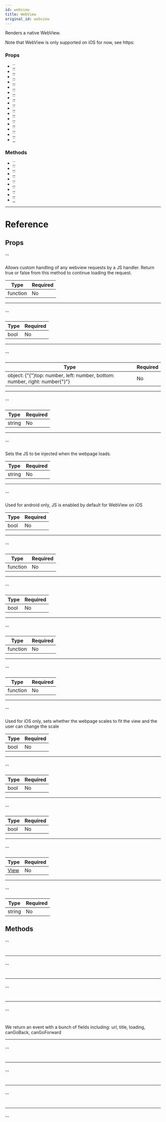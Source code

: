 ```yaml
---
id: webview
title: WebView
original_id: webview
---
```


Renders a native WebView.

Note that WebView is only supported on iOS for now, see https:

### Props

- [``](webview.md#onshouldstartloadwithrequest)
- [``](webview.md#automaticallyadjustcontentinsets)
- [``](webview.md#contentinset)
- [``](webview.md#html)
- [``](webview.md#injectedjavascript)
- [``](webview.md#javascriptenabledandroid)
- [``](webview.md#onnavigationstatechange)
- [``](webview.md#bounces)
- [``](webview.md#rendererror)
- [``](webview.md#renderloading)
- [``](webview.md#scalespagetofit)
- [``](webview.md#scrollenabled)
- [``](webview.md#startinloadingstate)
- [``](webview.md#style)
- [``](webview.md#url)

### Methods

- [``](webview.md#goforward)
- [``](webview.md#goback)
- [``](webview.md#reload)
- [``](webview.md#updatenavigationstate)
- [``](webview.md#getwebviewhandle)
- [``](webview.md#onloadingstart)
- [``](webview.md#onloadingerror)
- [``](webview.md#onloadingfinish)

---

# Reference

## Props

### ``

Allows custom handling of any webview requests by a JS handler. Return true or false from this method to continue loading the request.

| Type     | Required |
| -------- | -------- |
| function | No       |

---

### ``

| Type | Required |
| ---- | -------- |
| bool | No       |

---

### ``

| Type                                                                       | Required |
| -------------------------------------------------------------------------- | -------- |
| object: {"{"}top: number, left: number, bottom: number, right: number{"}"} | No       |

---

### ``

| Type   | Required |
| ------ | -------- |
| string | No       |

---

### ``

Sets the JS to be injected when the webpage loads.

| Type   | Required |
| ------ | -------- |
| string | No       |

---

### ``

Used for android only, JS is enabled by default for WebView on iOS

| Type | Required |
| ---- | -------- |
| bool | No       |

---

### ``

| Type     | Required |
| -------- | -------- |
| function | No       |

---

### ``

| Type | Required |
| ---- | -------- |
| bool | No       |

---

### ``

| Type     | Required |
| -------- | -------- |
| function | No       |

---

### ``

| Type     | Required |
| -------- | -------- |
| function | No       |

---

### ``

Used for iOS only, sets whether the webpage scales to fit the view and the user can change the scale

| Type | Required |
| ---- | -------- |
| bool | No       |

---

### ``

| Type | Required |
| ---- | -------- |
| bool | No       |

---

### ``

| Type | Required |
| ---- | -------- |
| bool | No       |

---

### ``

| Type                  | Required |
| --------------------- | -------- |
| [View](view.md#style) | No       |

---

### ``

| Type   | Required |
| ------ | -------- |
| string | No       |

## Methods

### ``

```jsx
```

---

### ``

```jsx
```

---

### ``

```jsx
```

---

### ``

```jsx
```

We return an event with a bunch of fields including: url, title, loading, canGoBack, canGoForward

---

### ``

```jsx
```

---

### ``

```jsx
```

---

### ``

```jsx
```

---

### ``

```jsx
```
